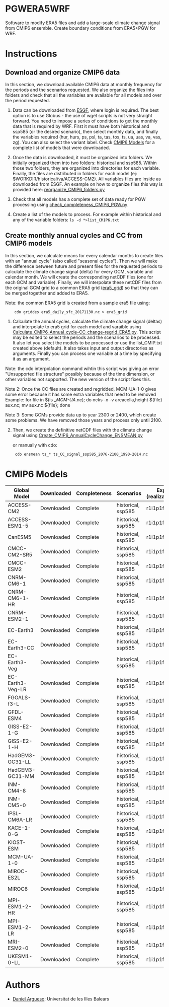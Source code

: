 # PGWERA5WRF
Software to modify ERA5 files and add a large-scale climate change signal from CMIP6 ensemble. 
Create boundary conditions from ERA5+PGW for WRF.

# Instructions

## Download and organize CMIP6 data

In this section, we download available CMIP6 data at monthly frequency for the periods and the scenarios requested. We also organize the files into folders and check that all the variables are available for all models and over the period requested.

1. Data can be downloaded from [ESGF](https://esgf-node.llnl.gov/projects/esgf-llnl/), where login is required. The best option is to use Globus - the use of wget scripts is not very straight forward. You need to impose a series of conditions to get the monthly data that is required by WRF. First it must have both historical and ssp585 (or the desired scenario), then select monthly data, and finally the variables required (hur, hurs, ps, psl, ta, tas, tos, ts, ua, uas, va, vas, zg). You can also select the variant label. Check [CMIP6 Models](#cmip6-models) for a complete list of models that were downloaded. 


2. Once the data is downloaded, it must be organized into folders. We initially organized them into two folders: historical and ssp585. Within those two folders, they are organized into directories for each variable. Finally, the files are distributed in folders for each model (ej: $WORKDIR/historical/va/ACCESS-CM2). All variables files are inside as downloaded from ESGF. An example on how to organize files this way is provided here: [reorganize_CMIP6_folders.py](reorganize_CMIP6_folders.py)

3. Check that all models has a complete set of data ready for PGW processing using [check_completeness_CMIP6_PGW.py](check_completeness_CMIP6_PGW.py)

4. Create a list of the models to process. For example within historical and any of the variable folders: `ls -d *>list_CMIP6.txt`

## Create monthly annual cycles and CC from CMIP6 models

In this section, we calculate means for every calendar months to create files with an "annual cycle" (also called "seasonal cycles"). Then we will make the difference between future and present files for the requested periods to calculate the climate change signal (delta) for every GCM, variable and calendar month. We will create the corresponding netCDF files (one for each GCM and variable). Finally, we will interpolate these netCDF files from the original GCM grid to a common ERA5 grid ([era5_grid](era5_grid)) so that they can be merged together and added to ERA5.

Note: the common ERA5 grid is created from a sample era5 file using:

        cdo griddes era5_daily_sfc_20171130.nc > era5_grid

1. Calculate the annual cycles, calculate the climate change signal (deltas) and interpolate to era5 grid for each model and varaible using [Calculate_CMIP6_Annual_cycle-CC_change-regrid_ERA5.py](Calculate_CMIP6_Annual_cycle-CC_change-regrid_ERA5.py). This script may be edited to select the periods and the scenarios to be processed. It also let you select the models to be processed or use the list_CMIP.txt created above (default). It also takes input and output directories as arguments. Finally you can process one variable at a time by specifying it as an argument. 

Note: the cdo interpolation command wihtin this script was giving an error  "Unsupported file structure" possibly because of the time dimension, or other variables not supported. The new version of the script fixes this.

Note 2: Once the CC files are created and regridded, MCM-UA-1-0 gives some error because it has some extra variables that need to be removed
Example:
for file in $(ls *_MCM-UA*.nc); do ncks -x -v areacella,height ${file} aux.nc; mv aux.nc ${file}; done

Note 3: Some GCMs provide data up to year 2300 or 2400, which create some problems. We have removed those years and process only until 2100.

2. Then, we create the definitive netCDF files with the climate change signal using [Create_CMIP6_AnnualCycleChange_ENSMEAN.py](Create_CMIP6_AnnualCycleChange_ENSMEAN.py)

    or manually with cdo:

        cdo ensmean ts_* ts_CC_signal_ssp585_2076-2100_1990-2014.nc

# CMIP6 Models

| Global Model     | Downloaded | Completeness | Scenarios          | Exp (realization) |
| ---------------- | ---------- | ------------ | ------------------ | ----------------- |
| ACCESS-CM2       | Downloaded | Complete     | historical, ssp585 | r1i1p1f1          |
| ACCESS-ESM1-5    | Downloaded | Complete     | historical, ssp585 | r1i1p1f1          |
| CanESM5          | Downloaded | Complete     | historical, ssp585 | r1i1p1f1          |
| CMCC-CM2-SR5     | Downloaded | Complete     | historical, ssp585 | r1i1p1f1          |
| CMCC-ESM2        | Downloaded | Complete     | historical, ssp585 | r1i1p1f1          |
| CNRM-CM6-1       | Downloaded | Complete     | historical, ssp585 | r1i1p1f2          |
| CNRM-CM6-1-HR    | Downloaded | Complete     | historical, ssp585 | r1i1p1f2          |
| CNRM-ESM2-1      | Downloaded | Complete     | historical, ssp585 | r1i1p1f2          |
| EC-Earth3        | Downloaded | Complete     | historical, ssp585 | r1i1p1f1          |
| EC-Earth3-CC     | Downloaded | Complete     | historical, ssp585 | r1i1p1f1          |
| EC-Earth3-Veg    | Downloaded | Complete     | historical, ssp585 | r1i1p1f1          |
| EC-Earth3-Veg-LR | Downloaded | Complete     | historical, ssp585 | r1i1p1f1          |
| FGOALS-f3-L      | Downloaded | Complete     | historical, ssp585 | r1i1p1f1          |
| GFDL-ESM4        | Downloaded | Complete     | historical, ssp585 | r1i1p1f1          |
| GISS-E2-1-G      | Downloaded | Complete     | historical, ssp585 | r1i1p1f2          |
| GISS-E2-1-H      | Downloaded | Complete     | historical, ssp585 | r1i1p1f2          |
| HadGEM3-GC31-LL  | Downloaded | Complete     | historical, ssp585 | r1i1p1f3          |
| HadGEM3-GC31-MM  | Downloaded | Complete     | historical, ssp585 | r1i1p1f3          |
| INM-CM4-8        | Downloaded | Complete     | historical, ssp585 | r1i1p1f1          |
| INM-CM5-0        | Downloaded | Complete     | historical, ssp585 | r1i1p1f1          |
| IPSL-CM6A-LR     | Downloaded | Complete     | historical, ssp585 | r1i1p1f1          |
| KACE-1-0-G       | Downloaded | Complete     | historical, ssp585 | r1i1p1f1          |
| KIOST-ESM        | Downloaded | Complete     | historical, ssp585 | r1i1p1f1          |
| MCM-UA-1-0       | Downloaded | Complete     | historical, ssp585 | r1i1p1f2          |
| MIROC-ES2L       | Downloaded | Complete     | historical, ssp585 | r1i1p1f2          |
| MIROC6           | Downloaded | Complete     | historical, ssp585 | r1i1p1f1          |
| MPI-ESM1-2-HR    | Downloaded | Complete     | historical, ssp585 | r1i1p1f1          |
| MPI-ESM1-2-LR    | Downloaded | Complete     | historical, ssp585 | r1i1p1f1          |
| MRI-ESM2-0       | Downloaded | Complete     | historical, ssp585 | r1i1p1f1          |
| UKESM1-0-LL      | Downloaded | Complete     | historical, ssp585 | r1i1p1f2          |

# Authors

* [Daniel Argueso](https://github.com/dargueso): Universitat de les Illes Balears